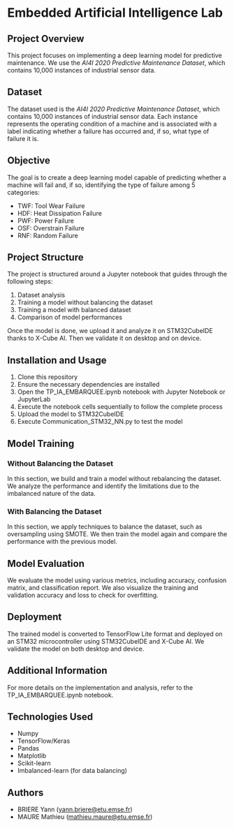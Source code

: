 # Embedded Artificial Intelligence Lab

## Project Overview

This project focuses on implementing a deep learning model for predictive maintenance. We use the *AI4I 2020 Predictive Maintenance Dataset*, which contains 10,000 instances of industrial sensor data.

## Dataset

The dataset used is the *AI4I 2020 Predictive Maintenance Dataset*, which contains 10,000 instances of industrial sensor data. Each instance represents the operating condition of a machine and is associated with a label indicating whether a failure has occurred and, if so, what type of failure it is.

## Objective

The goal is to create a deep learning model capable of predicting whether a machine will fail and, if so, identifying the type of failure among 5 categories:
- TWF: Tool Wear Failure
- HDF: Heat Dissipation Failure
- PWF: Power Failure
- OSF: Overstrain Failure
- RNF: Random Failure

## Project Structure

The project is structured around a Jupyter notebook that guides through the following steps:
1. Dataset analysis
2. Training a model without balancing the dataset
3. Training a model with balanced dataset
4. Comparison of model performances

Once the model is done, we upload it and analyze it on STM32CubeIDE thanks to X-Cube AI. Then we validate it on desktop and on device.

## Installation and Usage

1. Clone this repository
2. Ensure the necessary dependencies are installed
3. Open the TP_IA_EMBARQUEE.ipynb notebook with Jupyter Notebook or JupyterLab
4. Execute the notebook cells sequentially to follow the complete process
5. Upload the model to STM32CubeIDE
6. Execute Communication_STM32_NN.py to test the model

## Model Training

### Without Balancing the Dataset

In this section, we build and train a model without rebalancing the dataset. We analyze the performance and identify the limitations due to the imbalanced nature of the data.

### With Balancing the Dataset

In this section, we apply techniques to balance the dataset, such as oversampling using SMOTE. We then train the model again and compare the performance with the previous model.

## Model Evaluation

We evaluate the model using various metrics, including accuracy, confusion matrix, and classification report. We also visualize the training and validation accuracy and loss to check for overfitting.

## Deployment

The trained model is converted to TensorFlow Lite format and deployed on an STM32 microcontroller using STM32CubeIDE and X-Cube AI. We validate the model on both desktop and device.

## Additional Information

For more details on the implementation and analysis, refer to the TP_IA_EMBARQUEE.ipynb notebook.

## Technologies Used

- Numpy
- TensorFlow/Keras
- Pandas
- Matplotlib
- Scikit-learn
- Imbalanced-learn (for data balancing)

## Authors
- BRIERE Yann (yann.briere@etu.emse.fr)
- MAURE Mathieu (mathieu.maure@etu.emse.fr)
